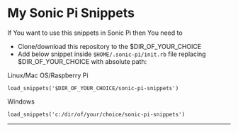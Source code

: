 # My Sonic Pi Snippets

If You want to use this snippets in Sonic Pi then You need to 

- Clone/download this repository to the $DIR_OF_YOUR_CHOICE
- Add below snippet inside `$HOME/.sonic-pi/init.rb` file replacing $DIR_OF_YOUR_CHOICE with absolute path:

Linux/Mac OS/Raspberry Pi

    load_snippets('$DIR_OF_YOUR_CHOICE/sonic-pi-snippets')

Windows 

    load_snippets('c:/dir/of/your/choice/sonic-pi-snippets')

---- 
